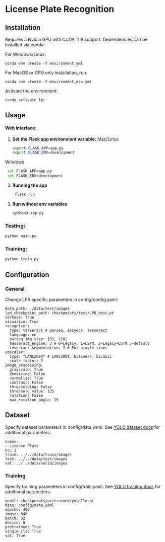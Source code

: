 # License Plate Recognition

## Installation

Requires a Nvidia GPU with CUDA 11.8 support. Dependencies can be installed via conda:

For Windows/Linux:

```
conda env create -f environment.yml
```

For MacOS or CPU only installation, run:

```
conda env create -f environment_osx.yml
```

Activate the environment:
```
conda activate lpr
```

## Usage

#### Web interface:

1. **Set the Flask app environment variable:**
  Mac/Linux

   ```bash
   export FLASK_APP=app.py
   export FLASK_ENV=development

   ```
  Windows

  ```bash
   set FLASK_APP=app.py
   set FLASK_ENV=development

   ```

2. **Running the app**

   ```bash
    flask run
   ```

3. **Run without env variables**
   ```bash
   python3 app.py
   ```

### Testing:

```bash
python main.py
```

### Training:

```bash
python train.py
```

## Configuration

### General

Change LPR specific parameters in config/config.yaml:
```
data_path: ./data/test/images
lpd_checkpoint_path: checkpoints/test/LPD_best.pt
verbose: True
visualize: True
recognizer: 
  type: tesseract # parseq, easyocr, tesseract
  language: en
  parseq_img_size: [32, 128]
  tesseract_engine: 3 # 0=Legacy, 1=LSTM, 2=Legacy+LSTM 3=default
  tesseract_segmentation: 7 # For single lines
upscaler:
  type: "LANCZOS4" # LANCZOS4, bilinear, bicubic
  scale_factor: 2
image_processing:
  grayscale: True
  denoising: False
  normalize: True
  contrast: False
  thresholding: False
  threshold_value: 125
  rotation: False
  max_rotation_angle: 15
```

## Dataset

Specify dataset parameters in config/data.yaml. See [YOLO dataset docs](https://docs.ultralytics.com/datasets/detect/) for additional parameters.

```
names:
- License Plate
nc: 1
train: ../../data/train/images
test: ../../data/test/images
val: ../../data/valid/images
```

### Training

Specify training parameters in config/train.yaml. See [YOLO training docs](https://docs.ultralytics.com/modes/train/#train-settings) for additional parameters.

```
model: checkpoints/pretrained/yolo11n.pt
data: config/data.yaml
epochs: 400
imgsz: 640
batch: 32
device: 0
pretrained: True
single_cls: True
val: True
```

